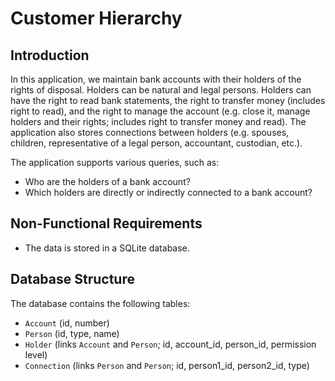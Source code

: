 # Customer Hierarchy

## Introduction

In this application, we maintain bank accounts with their holders of the rights of disposal. Holders can be natural and legal persons. Holders can have the right to read bank statements, the right to transfer money (includes right to read), and the right to manage the account (e.g. close it, manage holders and their rights; includes right to transfer money and read). The application also stores connections between holders (e.g. spouses, children, representative of a legal person, accountant, custodian, etc.).

The application supports various queries, such as:

* Who are the holders of a bank account?
* Which holders are directly or indirectly connected to a bank account?

## Non-Functional Requirements

* The data is stored in a SQLite database.

## Database Structure

The database contains the following tables:

* `Account` (id, number)
* `Person` (id, type, name)
* `Holder` (links `Account` and `Person`; id, account_id, person_id, permission level)
* `Connection` (links `Person` and `Person`; id, person1_id, person2_id, type)
